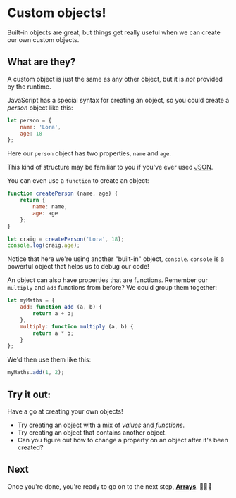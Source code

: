 # Custom objects!

Built-in objects are great, but things get really useful when we can create our own custom objects.

## What are they?

A custom object is just the same as any other object, but it is *not* provided by the runtime.

JavaScript has a special syntax for creating an object, so you could create a *person* object like this:

```javascript
let person = {
    name: 'Lora',
    age: 18
};
```

Here our `person` object has two properties, `name` and `age`.

This kind of structure may be familiar to you if you've ever used [JSON](https://www.json.org/).

You can even use a `function` to create an object:

```javascript
function createPerson (name, age) {
    return {
        name: name,
        age: age
    };
}

let craig = createPerson('Lora', 18);
console.log(craig.age);
```

Notice that here we're using another "built-in" object, `console`. `console` is a powerful object that helps us to debug our code!

An object can also have properties that are functions. Remember our `multiply` and `add` functions from before? We could group them together:

``` javascript
let myMaths = {
    add: function add (a, b) {
        return a + b;
    },
    multiply: function multiply (a, b) {
        return a * b;
    }
};
```

We'd then use them like this:

```javascript
myMaths.add(1, 2);
```

## Try it out:

Have a go at creating your own objects!

* Try creating an object with a mix of *values* and *functions*.
* Try creating an object that contains another object.
* Can you figure out how to change a property on an object after it's been created?

## Next

Once you're done, you're ready to go on to the next step, [**Arrays**](./09%20-%20Arrays.md). 👏👏👏
